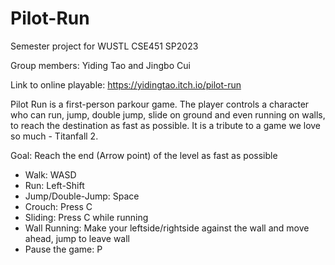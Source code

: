 # Pilot-Run

Semester project for WUSTL CSE451 SP2023

Group members: Yiding Tao and Jingbo Cui

Link to online playable: https://yidingtao.itch.io/pilot-run

Pilot Run is a first-person parkour game. The player controls a character who can run, jump, double jump, slide on ground and even running on walls, to reach the destination as fast as possible. It is a tribute to a game we love so much - Titanfall 2.

Goal: Reach the end (Arrow point) of the level as fast as possible

* Walk: WASD
* Run: Left-Shift
* Jump/Double-Jump: Space
* Crouch: Press C
* Sliding: Press C while running
* Wall Running: Make your leftside/rightside against the wall and move ahead, jump to leave wall
* Pause the game: P
